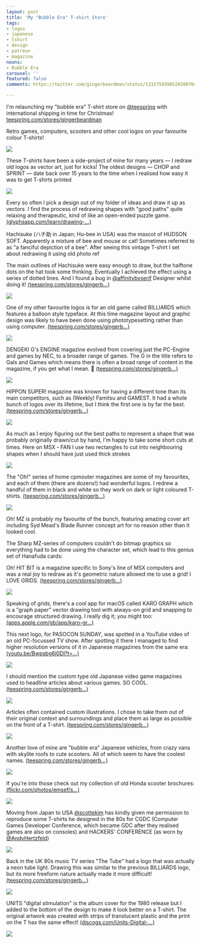 ```yaml
---
layout: post
title: 'My "Bubble Era" T-shirt Store'
tags:
- logos
- japanese
- tshirt
- design
- patreon
- magazine
nouns:
- Bubble Era
carousel: ''
featured: false
comments: https://twitter.com/gingerbeardman/status/1332759398528200704

---
```

I'm relaunching my "bubble era" T-shirt store on [@teespring](https://twitter.com/teespring) with international shipping in time for Christmas! [teespring.com/stores/gingerbeardman](https://teespring.com/stores/gingerbeardman "https://teespring.com/stores/gingerbeardman")

Retro games, computers, scooters and other cool logos on your favourite colour T-shirts!

![](https://pbs.twimg.com/media/En7hM0SXMAMs_g8.jpg)

These T-shirts have been a side-project of mine for many years — I redraw old logos as vector art, just for kicks! The oldest designs — CHOP and SPRINT — date back over 15 years to the time when I realised how easy it was to get T-shirts printed

![](https://pbs.twimg.com/media/En7hzWRWMAQZBL4.jpg)

Every so often I pick a design out of my folder of ideas and draw it up as vectors. I find the process of redrawing shapes with "good paths" quite relaxing and therapeutic, kind of like an open-ended puzzle game. [(glyphsapp.com/learn/drawing-…)](https://glyphsapp.com/learn/drawing-good-paths)

Hachisuke (ハチ助 in Japan; Hu-bee in USA) was the mascot of HUDSON SOFT. Apparently a mixture of bee and mouse or cat! Sometimes referred to as "a fanciful depiction of a bee". After seeing this vintage T-shirt I set about redrawing it using old photo ref

The main outlines of Hachisuke were easy enough to draw, but the halftone dots on the hat took some thinking. Eventually I achieved the effect using a series of dotted lines. And I found a bug in [@affinitybyserif](https://twitter.com/affinitybyserif) Designer whilst doing it! [(teespring.com/stores/gingerb…)](https://teespring.com/stores/gingerbeardman)

![](https://pbs.twimg.com/media/En7iqFmXIAE6EwM.jpg)

One of my other favourite logos is for an old game called BILLIARDS which features a balloon style typeface. At this time magazine layout and graphic design was likely to have been done using phototypesetting rather than using computer. [(teespring.com/stores/gingerb…)](https://teespring.com/stores/gingerbeardman)

![](https://pbs.twimg.com/media/En7jBQ7XUAAbSpF.jpg)

DENGEKI G's ENGINE magazine evolved from covering just the PC-Engine and games by NEC, to a broader range of games. The G in the title refers to Gals and Games which means there is often a broad range of content in the magazine, if you get what I mean. 🍑 [(teespring.com/stores/gingerb…)](https://teespring.com/stores/gingerbeardman)

![](https://pbs.twimg.com/media/En7jKJMXYAEilHt.jpg)

HIPPON SUPER! magazine was known for having a different tone than its main competitors, such as (Weekly) Famitsu and GAMEST. It had a whole bunch of logos over its lifetime, but I think the first one is by far the best. [(teespring.com/stores/gingerb…)](https://teespring.com/stores/gingerbeardman)

![](https://pbs.twimg.com/media/En7jhToW8AYmsHz.jpg)

As much as I enjoy figuring out the best paths to represent a shape that was probably originally drawn/cut by hand, I'm happy to take some short cuts at times. Here on MSX・FAN I use two rectangles to cut into neighbouring shapes when I should have just used thick strokes

![](https://pbs.twimg.com/media/En7jxA3WEAE4W1g.jpg)

The "Oh!" series of home cpmouter magazines are some of my favourites, and each of them (there are dozens!) had wonderful logos. I redrew a handful of them in black and white so they work on dark or light coloured T-shirts. [(teespring.com/stores/gingerb…)](https://teespring.com/stores/gingerbeardman)

![](https://pbs.twimg.com/media/En7j7dLWEAMEa5i.jpg)

Oh! MZ is probably my favourite of the bunch, featuring amazing cover art including Syd Mead's Blade Runner concept art for no reason other than it looked cool.

The Sharp MZ-series of computers couldn't do bitmap graphics so everything had to be done using the character set, which lead to this genius set of Hanafuda cards:

Oh! HIT BIT is a magazine specific to Sony's line of MSX computers and was a real joy to redraw as it's geometric nature allowed me to use a grid! I LOVE GRIDS. [(teespring.com/stores/gingerb…)](https://teespring.com/stores/gingerbeardman)

![](https://pbs.twimg.com/media/En7kviqXYAATHQ6.jpg)

Speaking of grids, there's a cool app for macOS called KARO GRAPH which is a "graph paper" vector drawing tool with always-on grid and snapping to encourage structured drawing. I really dig it; you might too: [(apps.apple.com/gb/app/karo-gr…)](https://apps.apple.com/gb/app/karo-graph/id557536642?mt=12)

This next logo, for PASOCON SUNDAY, was spotted in a YouTube video of an old PC-focussed TV show. After spotting it there I managed to find higher resolution versions of it in Japanese magazines from the same era: [(youtu.be/Bwpsbg6j0DI?t=…)](https://youtu.be/Bwpsbg6j0DI?t=17)

![](https://pbs.twimg.com/media/En7k4U4XcAQ2rEH.jpg)

I should mention the custom type old Japanese video game magazines used to headline articles about various games. SO COOL. [(teespring.com/stores/gingerb…)](https://teespring.com/stores/gingerbeardman)

![](https://pbs.twimg.com/media/En7lUxaXUAI9MCL.jpg)

Articles often contained custom illustrations. I chose to take them out of their original context and surroundings and place them as large as possible on the front of a T-shirt. [(teespring.com/stores/gingerb…)](https://teespring.com/stores/gingerbeardman)

![](https://pbs.twimg.com/media/En7lp99XIAAhb_h.jpg)

Another love of mine are "bubble era" Japanese vehicles, from crazy vans with skylite roofs to cute scooters. All of which seem to have the coolest names. [(teespring.com/stores/gingerb…)](https://teespring.com/stores/gingerbeardman)

![](https://pbs.twimg.com/media/En7mC98WEAITxcn.jpg)

If you're into those check out my collection of old Honda scooter brochures: [(flickr.com/photos/emsef/s…)](https://www.flickr.com/photos/emsef/sets/72157594288027610/)

![](https://pbs.twimg.com/media/En7mRx9W8AEfGUB.jpg)

Moving from Japan to USA [@scottekim](https://twitter.com/scottekim) has kindly given me permission to reproduce some T-shirts he designed in the 80s for CGDC (Computer Games Developer Conference, which became GDC after they realised games are also on consoles) and HACKERS' CONFERENCE (as worn by [@AndyHertzfeld](https://twitter.com/AndyHertzfeld))

![](https://pbs.twimg.com/media/En7mpMLXMAE7h0w.jpg)

Back in the UK 80s music TV series "The Tube" had a logo that was actually a neon tube light. Drawing this was similar to the previous BILLIARDS logo, but its more freeform nature actually made it more difficult! [(teespring.com/stores/gingerb…)](https://teespring.com/stores/gingerbeardman)

![](https://pbs.twimg.com/media/En7nL08W8AY5Rl_.jpg)

UNITS "digital stimulation" is the album cover for the 1980 release but I added to the bottom of the design to make it look better on a T-shirt. The original artwork was created with strips of translucent plastic and the print on the T has the same effect! [(discogs.com/Units-Digital-…)](https://www.discogs.com/Units-Digital-Stimulation/release/234909)

![](https://pbs.twimg.com/media/En7nlsiW4AE8u3Y.jpg)